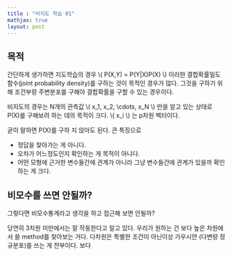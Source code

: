 ```yaml
---
title : "비지도 학습 01"
mathjax: true
layout: post
---
```


## 목적
간단하게 생가하면 지도학습의 경우 \\( P(X,Y) = P(Y|X)P(X) \\) 이러한 결합확률밀도함수(joint probability density)를 구하는 것이 목적인 경우가 많다.
그것을 구하기 위해 조건부랑 주변분포를 구해야 결합확률을 구할 수 있는 경우이다. 

비지도의 경우는 N개의 관측값 \\( x_1, x_2, \cdots, x_N \\) 만을 알고 있는 상태로 P(X)를 구해보려 하는 데의 목적이 크다. 
\\( x_i \\) 는 p차원 벡터이다.

굳이 말하면 P(X)를 구하 지 않아도 된다.
큰 특징으로 
- 정답을 찾아가는 게 아니다.
- 오차가 어느정도인지 확인하는 게 목적이 아니다.
- 어떤 모형에 근거한 변수들간에 관계가 아니라 그냥 변수들간에 관계가 있을까 확인하는 게 크다.

## 비모수를 쓰면 안될까?
그렇다면 비모수통계라고 생각을 하고 접근해 보면 안될까? 

당연히 3차원 미만에서는 잘 작동한다고 알고 있다. 우리가 원하는 건 보다 높은 차원에서 쓸 method를 찾아보는 거다.
다차원은 특별한 조건이 아닌이상 가우시안 (다변량 정규분포)를 쓰는 게 전부이다. 
보다 


